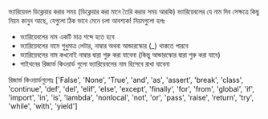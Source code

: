 ভ্যারিয়েবল ডিক্লেয়ার করার সময় (ডিক্লেয়ার করা মানে তৈরি করার সময় আরকি) ভ্যারিয়েবলের যে নাম দিব সেক্ষত্রে কিছু নিয়ম কানুন আছে, যেগুলো ঠিক ভাবে মেনে চলা আবশ্যক! নিয়মগুলো হলঃ
- ভ্যারিয়েবলের নাম একটি মাত্র শব্দে হতে হবে
- ভ্যারিয়েবলের নামে শুধুমাত্র লেটার, নাম্বার অথবা আন্ডারস্কোর (_) থাকতে পারবে
- ভ্যারিয়েবলের নাম কখনোই নাম্বার দ্বারা শুরু করা যাবেনা (কিন্তু আন্ডারস্কোর দ্বারা শুরু করা যাবে)
- পাইথনের রিজার্ভ কিওয়ার্ড গুলো ভ্যারিয়েবলের নাম হিসেবে রাখা যাবেনা

রিজার্ভ  কিওয়ার্ডগুলোঃ
['False', 'None', 'True', 'and', 'as', 'assert', 'break', 'class', 'continue', 'def', 'del', 'elif', 
'else', 'except', 'finally', 'for', 'from', 'global', 'if', 'import', 'in', 'is', 'lambda', 'nonlocal',
 'not', 'or', 'pass', 'raise', 'return', 'try', 'while', 'with', 'yield'] 
